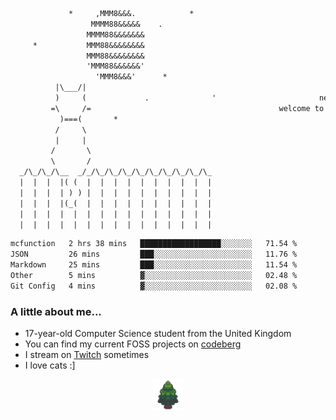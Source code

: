 ```txt
             *     ,MMM8&&&.            *
                  MMMM88&&&&&    .
                 MMMM88&&&&&&&
     *           MMM88&&&&&&&&
                 MMM88&&&&&&&&
                 'MMM88&&&&&&'
                   'MMM8&&&'      *
          |\___/|
          )     (             .              '                       newty.dev
         =\     /=                                          welcome to my github page (:
           )===(       *
          /     \
          |     |
         /       \
         \       /
  _/\_/\_/\__  _/_/\_/\_/\_/\_/\_/\_/\_/\_/\_
  |  |  |  |( (  |  |  |  |  |  |  |  |  |  |
  |  |  |  | ) ) |  |  |  |  |  |  |  |  |  |
  |  |  |  |(_(  |  |  |  |  |  |  |  |  |  |
  |  |  |  |  |  |  |  |  |  |  |  |  |  |  |
  |  |  |  |  |  |  |  |  |  |  |  |  |  |  |
```

<!--START_SECTION:waka-->

```txt
mcfunction   2 hrs 38 mins   ██████████████████░░░░░░░   71.54 %
JSON         26 mins         ███░░░░░░░░░░░░░░░░░░░░░░   11.76 %
Markdown     25 mins         ███░░░░░░░░░░░░░░░░░░░░░░   11.54 %
Other        5 mins          ▓░░░░░░░░░░░░░░░░░░░░░░░░   02.48 %
Git Config   4 mins          ▓░░░░░░░░░░░░░░░░░░░░░░░░   02.08 %
```

<!--END_SECTION:waka-->

### A little about me...

- 17-year-old Computer Science student from the United Kingdom
- You can find my current FOSS projects on [codeberg](https://codeberg.org/newt)
- I stream on [Twitch](https://twitch.tv/newtykin) sometimes
- I love cats :]

<div align="center">
    <a href="https://github.com/SylvanCraft"><img src="img/sylvancraft.png" height="50"></a>
</div>
